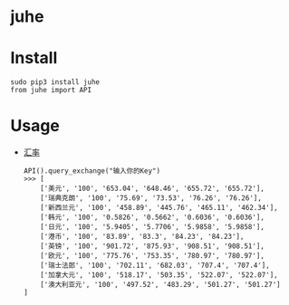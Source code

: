 # juhe

# Install

    sudo pip3 install juhe
    from juhe import API


# Usage

* [汇率](https://www.juhe.cn/docs/api/id/80)

    ```
    API().query_exchange("输入你的Key")
    >>> [
        ['美元', '100', '653.04', '648.46', '655.72', '655.72'],
        ['瑞典克朗', '100', '75.69', '73.53', '76.26', '76.26'],
        ['新西兰元', '100', '458.89', '445.76', '465.11', '462.34'],
        ['韩元', '100', '0.5826', '0.5662', '0.6036', '0.6036'],
        ['日元', '100', '5.9405', '5.7706', '5.9858', '5.9858'],
        ['港币', '100', '83.89', '83.3', '84.23', '84.23'],
        ['英镑', '100', '901.72', '875.93', '908.51', '908.51'],
        ['欧元', '100', '775.76', '753.35', '780.97', '780.97'],
        ['瑞士法郎', '100', '702.11', '682.03', '707.4', '707.4'],
        ['加拿大元', '100', '518.17', '503.35', '522.07', '522.07'],
        ['澳大利亚元', '100', '497.52', '483.29', '501.27', '501.27']
    ]
    ```
